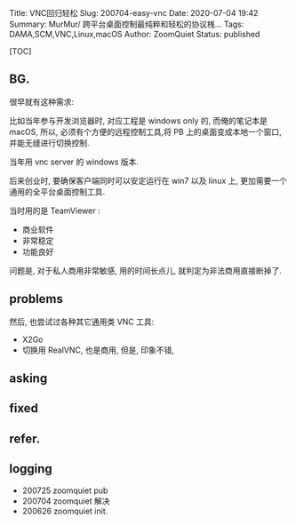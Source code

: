 Title: VNC回归轻松
Slug: 200704-easy-vnc
Date: 2020-07-04 19:42
Summary: MurMur/ 跨平台桌面控制最纯粹和轻松的协议桟...
Tags: DAMA,SCM,VNC,Linux,macOS
Author: ZoomQuiet
Status: published


[TOC]


## BG.
很早就有这种需求:

比如当年参与开发浏览器时,
对应工程是 windows only 的,
而俺的笔记本是 macOS,
所以, 必须有个方便的远程控制工具,将 PB 上的桌面变成本地一个窗口,
并能无缝进行切换控制.

当年用 vnc server 的 windows 版本.

后来创业时, 要确保客户端同时可以安定运行在 win7 以及 linux 上,
更加需要一个通用的全平台桌面控制工具.

当时用的是 TeamViewer :

- 商业软件
- 非常稳定
- 功能良好

问题是, 对于私人商用非常敏感,
用的时间长点儿, 就判定为非法商用直接断掉了.

## problems

然后, 也尝试过各种其它通用类 VNC 工具:

- X2Go
- 切换用 RealVNC, 也是商用, 但是, 印象不错,



## asking

## fixed

## refer.



## logging

- 200725 zoomquiet pub
- 200704 zoomquiet 解决
- 200626 zoomquiet init.